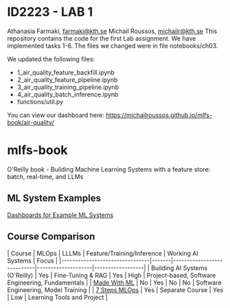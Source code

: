 # ID2223 - LAB 1
Athanasia Farmaki, farmaki@kth.se
Michail Roussos, michailr@kth.se
This repository contains the code for the first Lab assignment. 
We have implemented tasks 1-6.
The files we changed were in file notebooks/ch03.

We updated the following files:
* 1_air_quality_feature_backfill.ipynb
* 2_air_quality_feature_pipeline.ipynb
* 3_air_quality_training_pipeline.ipynb
* 4_air_quality_batch_inference.ipynb
* functions/util.py

You can view our dashboard here: https://michailroussos.github.io/mlfs-book/air-quality/



# mlfs-book
O'Reilly book - Building Machine Learning Systems with a feature store: batch, real-time, and LLMs


## ML System Examples


[Dashboards for Example ML Systems](https://featurestorebook.github.io/mlfs-book/)

## Course Comparison

| Course                         | MLOps | LLLMs             | Feature/Training/Inference | Working AI Systems | Focus |
|--------------------------------|-------|----------------------------|--------------------|------------------|
| Building AI Systems (O'Reilly) | Yes   | Fine-Tuning & RAG | Yes                        | High               | Project-based, Software Engineering, Fundamentals    |
| [Made With ML](https://madewithml.com/)                   | No          | Yes   | No                         | No                 | Software Engineering, Model Training   |
| [7 Steps MLOps](https://www.pauliusztin.me/courses/the-full-stack-7-steps-mlops-framework)            | Yes   | Separate Course    | Yes                        | Low                | Learning Tools and Project    |
